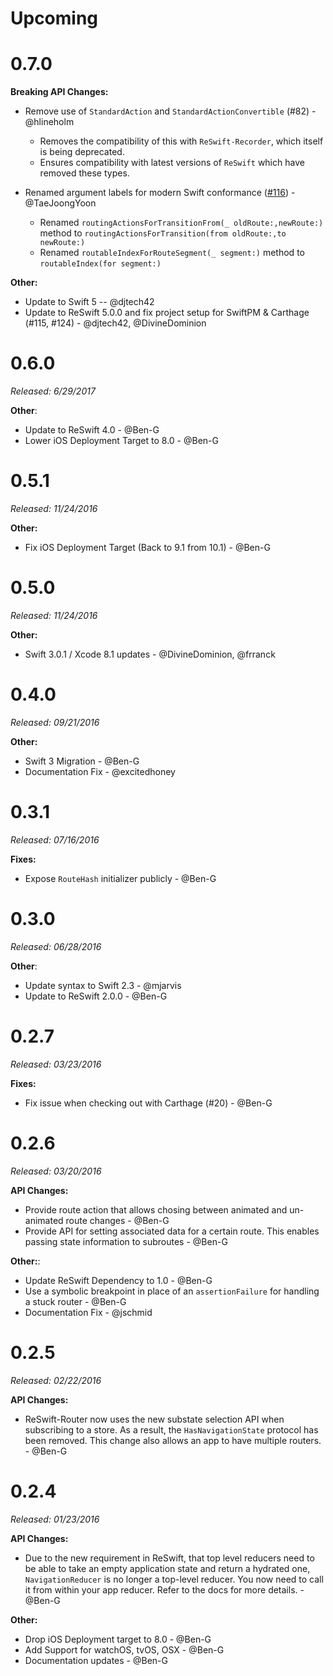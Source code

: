 # Upcoming

# 0.7.0

**Breaking API Changes:**
- Remove use of `StandardAction` and `StandardActionConvertible` (#82) - @hlineholm

    - Removes the compatibility of this with `ReSwift-Recorder`, which itself is being deprecated.
    - Ensures compatibility with latest versions of `ReSwift` which have removed these types.
- Renamed argument labels for modern Swift conformance ([#116](<https://github.com/ReSwift/ReSwift-Router/pull/116>)) - @TaeJoongYoon
    - Renamed `routingActionsForTransitionFrom(_ oldRoute:,newRoute:)` method  to `routingActionsForTransition(from oldRoute:,to newRoute:)`
    - Renamed `routableIndexForRouteSegment(_ segment:)` method  to `routableIndex(for segment:)`

**Other:**
- Update to Swift 5  -- @djtech42
- Update to ReSwift 5.0.0 and fix project setup for SwiftPM & Carthage (#115, #124) - @djtech42, @DivineDominion

# 0.6.0

*Released: 6/29/2017*

**Other**:

- Update to ReSwift 4.0 - @Ben-G
- Lower iOS Deployment Target to 8.0 - @Ben-G

# 0.5.1

*Released: 11/24/2016*

**Other:**

- Fix iOS Deployment Target (Back to 9.1 from 10.1)  -  @Ben-G



# 0.5.0

*Released: 11/24/2016*

**Other:**

- Swift 3.0.1 / Xcode 8.1 updates -  @DivineDominion, @frranck

# 0.4.0

*Released: 09/21/2016*

**Other:**

- Swift 3 Migration - @Ben-G
- Documentation Fix - @excitedhoney

# 0.3.1

*Released: 07/16/2016*

**Fixes:**

- Expose `RouteHash` initializer publicly - @Ben-G

# 0.3.0

*Released: 06/28/2016*

**Other**:

- Update syntax to Swift 2.3 - @mjarvis
- Update to ReSwift 2.0.0 - @Ben-G

# 0.2.7

*Released: 03/23/2016*

**Fixes:**

- Fix issue when checking out with Carthage (#20) - @Ben-G

# 0.2.6

*Released: 03/20/2016*

**API Changes:**

- Provide route action that allows chosing between animated and un-animated route changes - @Ben-G
- Provide API for setting associated data for a certain route. This enables passing state information to subroutes - @Ben-G

**Other:**:

- Update ReSwift Dependency to 1.0 - @Ben-G
- Use a symbolic breakpoint in place of an `assertionFailure` for handling a stuck router - @Ben-G
- Documentation Fix - @jschmid

# 0.2.5

*Released: 02/22/2016*

**API Changes:**
- ReSwift-Router now uses the new substate selection API when subscribing to a store. As a result, the `HasNavigationState` protocol has been removed. This change also allows an app to have multiple routers. - @Ben-G

# 0.2.4

*Released: 01/23/2016*

**API Changes:**

- Due to the new requirement in ReSwift, that top level reducers need to be able to take an empty application state and return a hydrated one, `NavigationReducer` is no longer a top-level reducer. You now need to call it from within your app reducer. Refer to the docs for more details. - @Ben-G

**Other:**

- Drop iOS Deployment target to 8.0 - @Ben-G
- Add Support for watchOS, tvOS, OSX - @Ben-G
- Documentation updates - @Ben-G
